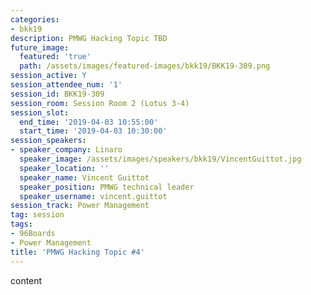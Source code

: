 ```yaml
---
categories:
- bkk19
description: PMWG Hacking Topic TBD
future_image:
  featured: 'true'
  path: /assets/images/featured-images/bkk19/BKK19-309.png
session_active: Y
session_attendee_num: '1'
session_id: BKK19-309
session_room: Session Room 2 (Lotus 3-4)
session_slot:
  end_time: '2019-04-03 10:55:00'
  start_time: '2019-04-03 10:30:00'
session_speakers:
- speaker_company: Linaro
  speaker_image: /assets/images/speakers/bkk19/VincentGuittot.jpg
  speaker_location: ''
  speaker_name: Vincent Guittot
  speaker_position: PMWG technical leader
  speaker_username: vincent.guittot
session_track: Power Management
tag: session
tags:
- 96Boards
- Power Management
title: 'PMWG Hacking Topic #4'
---
```


content